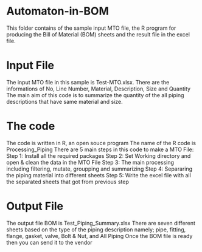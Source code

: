 # Automaton-in-BOM
This folder contains of the sample input MTO file, the R program for producing the Bill of Material (BOM) sheets and the result file in the excel file.
# Input File
The input MTO file in this sample is Test-MTO.xlsx. 
There are the informations of No, Line Number, Material, Description, Size and Quantity
The main aim of this code is to summarize the quantity of the all piping descriptions that have same material and size.

# The code
The code is written in R, an open souce program
The name of the R code is Processing_Piping 
There are 5 main steps in this code to make a MTO File:
Step 1: Install all the required packages
Step 2: Set Working directory and open & clean the data in the MTO File
Step 3: The main processing including filtering, mutate, groupping and summarizing
Step 4: Separaring the piping material into different sheets
Step 5: Write the excel file with all the separated sheets that got from previous step

# Output File
The output file BOM is Test_Piping_Summary.xlsx
There are seven different sheets based on the type of the piping description namely; pipe, fitting, flange, gasket, valve, Bolt & Nut, and All Piping
Once the BOM file is ready then you can send it to the vendor
